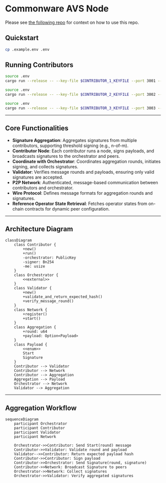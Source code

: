 
# Commonware AVS Node

Please see [the following repo](https://github.com/BreadchainCoop/commonware-avs-router.git) for context on how to use this repo. 

## Quickstart
```sh
cp .example.env .env 
```

## Running Contributors
```bash
source .env
cargo run --release -- --key-file $CONTRIBUTOR_1_KEYFILE --port 3001 --orchestrator orchestrator.json 

source .env
cargo run --release -- --key-file $CONTRIBUTOR_2_KEYFILE --port 3002 --orchestrator orchestrator.json 

source .env
cargo run --release -- --key-file $CONTRIBUTOR_3_KEYFILE --port 3003 --orchestrator orchestrator.json 
```

---

## Core Functionalities

- **Signature Aggregation**: Aggregates signatures from multiple contributors, supporting threshold signing (e.g., n-of-m).
- **Contributor Node**: Each contributor runs a node, signs payloads, and broadcasts signatures to the orchestrator and peers.
- **Coordinate with Orchestrator**: Coordinates aggregation rounds, initiates signing, and collects signatures.
- **Validator**: Verifies message rounds and payloads, ensuring only valid signatures are accepted.
- **P2P Network**: Authenticated, message-based communication between contributors and orchestrator.
- **Wire Protocol**: Defines message formats for aggregation rounds and signatures.
- **Reference Operator State Retrieval**: Fetches operator states from on-chain contracts for dynamic peer configuration.

---

## Architecture Diagram

```mermaid
classDiagram
    class Contributor {
        +new()
        +run()
        -orchestrator: PublicKey
        -signer: Bn254
        -me: usize
    }
    class Orchestrator {
        <<external>>
    }
    class Validator {
        +new()
        +validate_and_return_expected_hash()
        +verify_message_round()
    }
    class Network {
        +register()
        +start()
    }
    class Aggregation {
        +round: u64
        +payload: Option<Payload>
    }
    class Payload {
        <<enum>>
        Start
        Signature
    }
    Contributor --> Validator
    Contributor --> Network
    Contributor --> Aggregation
    Aggregation --> Payload
    Orchestrator --> Network
    Validator --> Aggregation
```

---

## Aggregation Workflow

```mermaid
sequenceDiagram
    participant Orchestrator
    participant Contributor
    participant Validator
    participant Network

    Orchestrator->>Contributor: Send Start(round) message
    Contributor->>Validator: Validate round and payload
    Validator-->>Contributor: Return expected payload hash
    Contributor->>Contributor: Sign payload
    Contributor->>Orchestrator: Send Signature(round, signature)
    Contributor->>Network: Broadcast Signature to peers
    Orchestrator->>Network: Collect signatures
    Orchestrator->>Validator: Verify aggregated signatures
```
